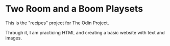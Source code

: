 # Two Room and a Boom Playsets
This is the "recipes" project for The Odin Project.

Through it, I am practicing HTML and creating a basic website with text and images. 